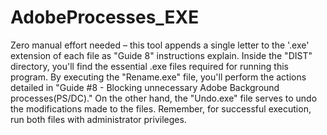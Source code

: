 # AdobeProcesses_EXE
Zero manual effort needed – this tool appends a single letter to the '.exe' extension of each file as "Guide 8" instructions explain.
Inside the "DIST" directory, you'll find the essential .exe files required for running this program. 
By executing the "Rename.exe" file, you'll perform the actions detailed in "Guide #8 - Blocking unnecessary Adobe Background processes(PS/DC)." 
On the other hand, the "Undo.exe" file serves to undo the modifications made to the files. 
Remember, for successful execution, run both files with administrator privileges.
